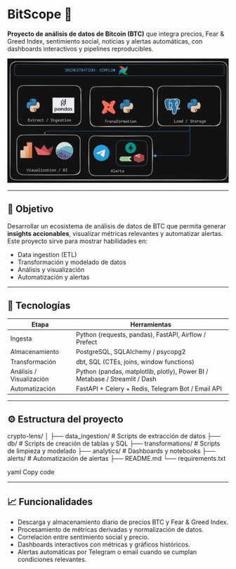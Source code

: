 # BitScope 🚀

**Proyecto de análisis de datos de Bitcoin (BTC)** que integra precios, Fear & Greed Index, sentimiento social, noticias y alertas automáticas, con dashboards interactivos y pipelines reproducibles.

![pipeline_diagram](assets/architecture.png)

---

## 📌 Objetivo
Desarrollar un ecosistema de análisis de datos de BTC que permita generar **insights accionables**, visualizar métricas relevantes y automatizar alertas.  
Este proyecto sirve para mostrar habilidades en:  
- Data ingestion (ETL)  
- Transformación y modelado de datos  
- Análisis y visualización  
- Automatización y alertas  

---

## 🧩 Tecnologías
| Etapa | Herramientas |
|-------|--------------|
| Ingesta | Python (requests, pandas), FastAPI, Airflow / Prefect |
| Almacenamiento | PostgreSQL, SQLAlchemy / psycopg2 |
| Transformación | dbt, SQL (CTEs, joins, window functions) |
| Análisis / Visualización | Python (pandas, matplotlib, plotly), Power BI / Metabase / Streamlit / Dash |
| Automatización | FastAPI + Celery + Redis, Telegram Bot / Email API |

---

## ⚙️ Estructura del proyecto
crypto-lens/
│
├── data_ingestion/ # Scripts de extracción de datos
├── db/ # Scripts de creación de tablas y SQL
├── transformations/ # Scripts de limpieza y modelado
├── analytics/ # Dashboards y notebooks
├── alerts/ # Automatización de alertas
├── README.md
└── requirements.txt

yaml
Copy code

---

## 📈 Funcionalidades
- Descarga y almacenamiento diario de precios BTC y Fear & Greed Index.  
- Procesamiento de métricas derivadas y normalización de datos.  
- Correlación entre sentimiento social y precio.  
- Dashboards interactivos con métricas y gráficos históricos.  
- Alertas automáticas por Telegram o email cuando se cumplan condiciones relevantes.